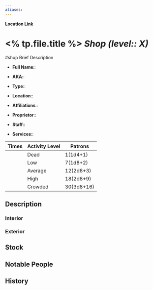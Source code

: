 ```yaml
---
aliases: 
---
```

**Location Link**
# <% tp.file.title %> *Shop (level:: X)*
#shop
Brief Description

- **Full Name**:: 
- **AKA**:: 
- **Type**:: 

- **Location**:: 
- **Affiliations**:: 
- **Proprietor**:: 
- **Staff**:: 
- **Services**:: 

| **Times** | **Activity Level** | **Patrons**    |
| ----- | -------------- | ---------- |
|       | Dead           | 1(1d4+1)   |
|       | Low            | 7(1d8+2)   |
|       | Average        | 12(2d8+3)  |
|       | High           | 18(2d8+9)  |
|       | Crowded        | 30(3d8+16) |

## Description
### Interior

### Exterior

## Stock

## Notable People

## History
